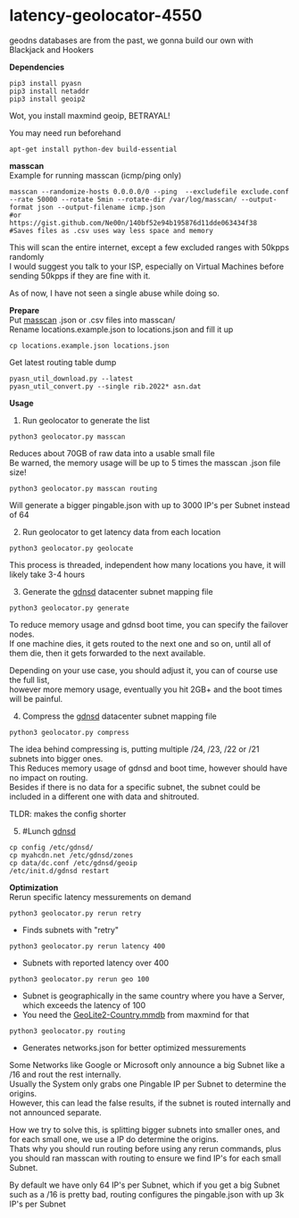 # latency-geolocator-4550

geodns databases are from the past, we gonna build our own with Blackjack and Hookers

**Dependencies**<br />
```
pip3 install pyasn
pip3 install netaddr
pip3 install geoip2
```
Wot, you install maxmind geoip, BETRAYAL!

You may need run beforehand
```
apt-get install python-dev build-essential
```

**masscan**<br />
Example for running masscan (icmp/ping only)
```
masscan --randomize-hosts 0.0.0.0/0 --ping  --excludefile exclude.conf --rate 50000 --rotate 5min --rotate-dir /var/log/masscan/ --output-format json --output-filename icmp.json
#or
https://gist.github.com/Ne00n/140bf52e94b195876d11dde063434f38
#Saves files as .csv uses way less space and memory
```
This will scan the entire internet, except a few excluded ranges with 50kpps randomly<br />
I would suggest you talk to your ISP, especially on Virtual Machines before sending 50kpps if they are fine with it.

As of now, I have not seen a single abuse while doing so.

**Prepare**<br />
Put [masscan](https://github.com/robertdavidgraham/masscan) .json or .csv files into masscan/<br />
Rename locations.example.json to locations.json and fill it up<br />
```
cp locations.example.json locations.json
```
Get latest routing table dump
```
pyasn_util_download.py --latest
pyasn_util_convert.py --single rib.2022* asn.dat
```

**Usage**<br />
1. Run geolocator to generate the list<br />
```
python3 geolocator.py masscan
```
Reduces about 70GB of raw data into a usable small file<br />
Be warned, the memory usage will be up to 5 times the masscan .json file size!<br />

```
python3 geolocator.py masscan routing
```
Will generate a bigger pingable.json with up to 3000 IP's per Subnet instead of 64

2. Run geolocator to get latency data from each location
```
python3 geolocator.py geolocate
```
This process is threaded, independent how many locations you have, it will likely take 3-4 hours<br />

3. Generate the [gdnsd](https://github.com/gdnsd/gdnsd) datacenter subnet mapping file
```
python3 geolocator.py generate
```
To reduce memory usage and gdnsd boot time, you can specify the failover nodes.<br>
If one machine dies, it gets routed to the next one and so on, until all of them die, then it gets forwarded to the next available.<br>

Depending on your use case, you should adjust it, you can of course use the full list,<br>
however more memory usage, eventually you hit 2GB+ and the boot times will be painful.<br>

4. Compress the [gdnsd](https://github.com/gdnsd/gdnsd) datacenter subnet mapping file
```
python3 geolocator.py compress
```
The idea behind compressing is, putting multiple /24, /23, /22 or /21 subnets into bigger ones.<br>
This Reduces memory usage of gdnsd and boot time, however should have no impact on routing.<br>
Besides if there is no data for a specific subnet, the subnet could be included in a different one with data and shitrouted.<br>

TLDR: makes the config shorter<br>

5. #Lunch [gdnsd](https://github.com/gdnsd/gdnsd)
```
cp config /etc/gdnsd/
cp myahcdn.net /etc/gdnsd/zones
cp data/dc.conf /etc/gdnsd/geoip
/etc/init.d/gdnsd restart
```

**Optimization**<br />
Rerun specific latency messurements on demand
```
python3 geolocator.py rerun retry
```
- Finds subnets with "retry"
```
python3 geolocator.py rerun latency 400
```
- Subnets with reported latency over 400
```
python3 geolocator.py rerun geo 100
```
- Subnet is geographically in the same country where you have a Server, which exceeds the latency of 100<br />
- You need the [GeoLite2-Country.mmdb](https://dev.maxmind.com/geoip/geolite2-free-geolocation-data) from maxmind for that
```
python3 geolocator.py routing
```
- Generates networks.json for better optimized messurements<br>

Some Networks like Google or Microsoft only announce a big Subnet like a /16 and rout the rest internally.<br>
Usually the System only grabs one Pingable IP per Subnet to determine the origins.<br>
However, this can lead the false results, if the subnet is routed internally and not announced separate.<br>

How we try to solve this, is splitting bigger subnets into smaller ones, and for each small one, we use a IP do determine the origins.<br>
Thats why you should run routing before using any rerun commands, plus you should ran masscan with routing to ensure we find IP's for each small Subnet.<br>

By default we have only 64 IP's per Subnet, which if you get a big Subnet such as a /16 is pretty bad, routing configures the pingable.json with up 3k IP's per Subnet<br>